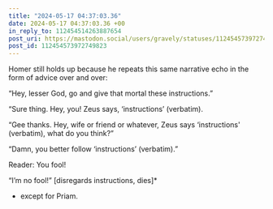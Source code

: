 ```yaml
---
title: "2024-05-17 04:37:03.36"
date: 2024-05-17 04:37:03.36 +00
in_reply_to: 112454514263887654
post_uri: https://mastodon.social/users/gravely/statuses/112454573972749823
post_id: 112454573972749823
---
```

Homer still holds up because he repeats this same narrative echo in the form of advice over and over:

“Hey, lesser God, go and give that mortal these instructions.”

“Sure thing. Hey, you! Zeus says, ‘instructions’ (verbatim).

“Gee thanks. Hey, wife or friend or whatever, Zeus says ‘instructions' (verbatim), what do you think?”

“Damn, you better follow ‘instructions’ (verbatim).”

Reader: You fool!

“I’m no fool!” [disregards instructions, dies]*

* except for Priam.


